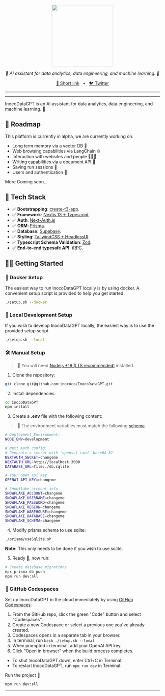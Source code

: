 <p align="center">
  <img src="https://github.com/inococo/InocoDataGPT/blob/main/public/InocoDataGPT.png" height="200"/>
</p>
<p align="center">
  <em>🤖 AI assistant for data analytics, data engineering, and machine learning. 🤖</em>
</p>

<p align="center">
<a href="https://datagpt.inoco.ai">🔗 Short link</a>
<span>&nbsp;&nbsp;•&nbsp;&nbsp;</span>
<a href="https://twitter.com/luhuihu">🐦 Twitter</a>
</p>

---

</div>

---

InocoDataGPT is an AI assistant for data analytics, data engineering, and machine learning. 🚀.

## 🎉 Roadmap

This platform is currently in alpha, we are currently working on:

- Long term memory via a vector DB 🧠
- Web browsing capabilities via LangChain 🌐
- Interaction with websites and people 👨‍👩‍👦
- Writing capabilities via a document API 📄
- Saving run sessions 💾
- Users and authentication 🔐

More Coming soon...

## 🚀 Tech Stack

- ✅ **Bootstrapping**: [create-t3-app](https://create.t3.gg).
- ✅ **Framework**: [Nextjs 13 + Typescript](https://nextjs.org/).
- ✅ **Auth**: [Next-Auth.js](https://next-auth.js.org)
- ✅ **ORM**: [Prisma](https://prisma.io).
- ✅ **Database**: [Supabase](https://supabase.com/).
- ✅ **Styling**: [TailwindCSS + HeadlessUI](https://tailwindcss.com).
- ✅ **Typescript Schema Validation**: [Zod](https://github.com/colinhacks/zod).
- ✅ **End-to-end typesafe API**: [tRPC](https://trpc.io/).

## 👨‍🚀 Getting Started

### 🐳 Docker Setup

The easiest way to run InocoDataGPT locally is by using docker.
A convenient setup script is provided to help you get started.

```bash
./setup.sh --docker
```

### 👷 Local Development Setup

If you wish to develop InocoDataGPT locally, the easiest way is to
use the provided setup script.

```bash
./setup.sh --local
```

### 🛠️ Manual Setup

> 🚧 You will need [Nodejs +18 (LTS recommended)](https://nodejs.org/en/) installed.

1. Clone the repository:

```bash
git clone git@github.com:inococo/InocoDataGPT.git
```

2. Install dependencies:

```bash
cd InocoDataGPT
npm install
```

3. Create a **.env** file with the following content:

> 🚧 The environment variables must match the following [schema](https://github.com/inococo/InocoDataGPT/blob/main/src/env/schema.mjs).

```bash
# Deployment Environment:
NODE_ENV=development

# Next Auth config:
# Generate a secret with `openssl rand -base64 32`
NEXTAUTH_SECRET=changeme
NEXTAUTH_URL=http://localhost:3000
DATABASE_URL=file:./db.sqlite

# Your open api key
OPENAI_API_KEY=changeme

# Snowflake account info
SNOWFLAKE_ACCOUNT=changeme
SNOWFLAKE_USERNAME=changeme
SNOWFLAKE_PASSWORD=changeme
SNOWFLAKE_REGION=changeme
SNOWFLAKE_WAREHOUSE=changeme
SNOWFLAKE_DATABASE=changeme
SNOWFLAKE_SCHEMA=changeme
```

4. Modify prisma schema to use sqlite:

```bash
./prisma/useSqlite.sh
```

**Note:** This only needs to be done if you wish to use sqlite.

5. Ready 🥳, now run:

```bash
# Create database migrations
npx prisma db push
npm run dev:all
```

### 🚀 GitHub Codespaces

Set up InocoDataGPT in the cloud immediately by using [GitHub Codespaces](https://github.com/features/codespaces).

1. From the GitHub repo, click the green "Code" button and select "Codespaces".
2. Create a new Codespace or select a previous one you've already created.
3. Codespaces opens in a separate tab in your browser.
4. In terminal, run `bash ./setup.sh --local`
5. When prompted in terminal, add your OpenAI API key.
6. Click "Open in browser" when the build process completes.

- To shut InocoDataGPT down, enter Ctrl+C in Terminal.
- To restart InocoDataGPT, run `npm run dev` in Terminal.

Run the project 🥳

```
npm run dev:all
```

---

</div>
